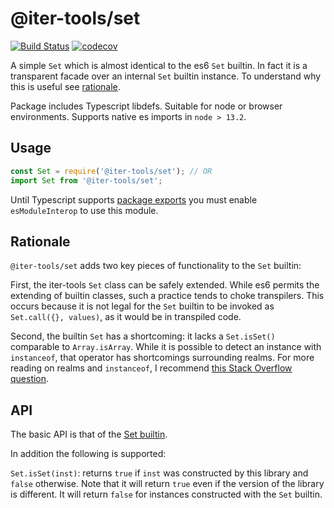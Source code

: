 # @iter-tools/set

[![Build Status](https://travis-ci.org/iter-tools/set.svg?branch=trunk)](https://travis-ci.org/iter-tools/set)
[![codecov](https://codecov.io/gh/iter-tools/set/branch/trunk/graph/badge.svg)](https://codecov.io/gh/iter-tools/set)

A simple `Set` which is almost identical to the es6 `Set` builtin. In fact it is a transparent facade over an internal `Set` builtin instance. To understand why this is useful see [rationale](#rationale).

Package includes Typescript libdefs. Suitable for node or browser environments. Supports native es imports in `node > 13.2`.

## Usage

```js
const Set = require('@iter-tools/set'); // OR
import Set from '@iter-tools/set';
```

Until Typescript supports [package exports](https://github.com/microsoft/TypeScript/issues/33079) you must enable `esModuleInterop` to use this module.

## Rationale

`@iter-tools/set` adds two key pieces of functionality to the `Set` builtin:

First, the iter-tools `Set` class can be safely extended. While es6 permits the extending of builtin classes, such a practice tends to choke transpilers. This occurs because it is not legal for the `Set` builtin to be invoked as `Set.call({}, values)`, as it would be in transpiled code.

Second, the builtin `Set` has a shortcoming: it lacks a `Set.isSet()` comparable to `Array.isArray`. While it is possible to detect an instance with `instanceof`, that operator has shortcomings surrounding realms. For more reading on realms and `instanceof`, I recommend [this Stack Overflow question](https://stackoverflow.com/questions/49832187/how-to-understand-js-realms).

## API

The basic API is that of the [Set builtin](https://developer.mozilla.org/en-US/docs/Web/JavaScript/Reference/Global_Objects/Set).

In addition the following is supported:

`Set.isSet(inst)`: returns `true` if `inst` was constructed by this library and `false` otherwise. Note that it will return `true` even if the version of the library is different. It will return `false` for instances constructed with the `Set` builtin.
